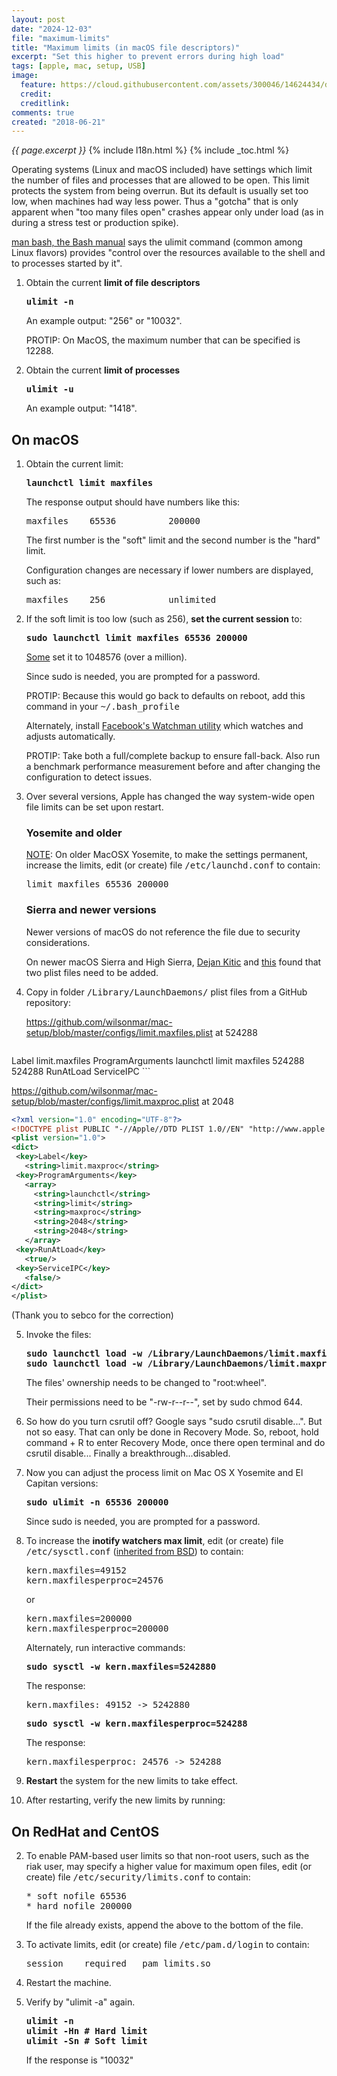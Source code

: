 ```yaml
---
layout: post
date: "2024-12-03"
file: "maximum-limits"
title: "Maximum limits (in macOS file descriptors)"
excerpt: "Set this higher to prevent errors during high load"
tags: [apple, mac, setup, USB]
image:
  feature: https://cloud.githubusercontent.com/assets/300046/14624434/dab075ca-0597-11e6-9090-f93e259a5554.jpg
  credit:
  creditlink:
comments: true
created: "2018-06-21"
---
```

<i>{{ page.excerpt }}</i>
{% include l18n.html %}
{% include _toc.html %}

Operating systems (Linux and macOS included) have settings which limit the number of files and processes that are allowed to be open. This limit protects the system from being overrun. But its default is usually set too low, when machines had way less power. Thus a "gotcha" that is only apparent when "too many files open" crashes appear only under load (as in during a stress test or production spike).

<a target="_blank" href="https://www.gnu.org/software/bash/manual/html_node/index.html">man bash, the Bash manual</a> says the ulimit command (common among Linux flavors) provides "control over the resources available to the shell and to processes started by it".

1. Obtain the current <strong>limit of file descriptors</strong>

   <pre><strong>ulimit -n</strong></pre>

   An example output: "256" or "10032".

   PROTIP: On MacOS, the maximum number that can be specified is 12288.

2. Obtain the current <strong>limit of processes</strong>

   <pre><strong>ulimit -u</strong></pre>

   An example output: "1418".

## On macOS

1. Obtain the current limit:

   <pre><strong>launchctl limit maxfiles</strong></pre>

   The response output should have numbers like this:

   <pre>maxfiles    65536          200000</pre>

   The first number is the "soft" limit and the second number is the "hard" limit.

   Configuration changes are necessary if lower numbers are displayed, such as:

   <pre>maxfiles    256            unlimited</pre>

2. If the soft limit is too low (such as 256), <strong>set the current session</strong> to:

   <pre><strong>sudo launchctl limit maxfiles 65536 200000</strong></pre>

   <a target="_blank" href="https://superuser.com/questions/302754/increase-the-maximum-number-of-open-file-descriptors-in-snow-leopard">Some</a> set it to 1048576 (over a million).

   Since sudo is needed, you are prompted for a password.

   PROTIP: Because this would go back to defaults on reboot, add this command in your <tt>~/.bash_profile</tt>

   Alternately, install <a target="_blank" href="https://facebook.github.io/watchman/docs/install.html#installing-on-os-x-via-homebrew">Facebook's Watchman utility</a> which watches and adjusts automatically.

   PROTIP: Take both a full/complete backup to ensure fall-back. Also run a benchmark performance measurement before and after changing the configuration to detect issues.

3. Over several versions, Apple has changed the way system-wide open file limits can be set upon restart.

   ### Yosemite and older

   <a target="_blank" href="https://docs.basho.com/riak/kv/2.2.3/using/performance/open-files-limit/#mac-os-x-older-versions">NOTE</a>: On older MacOSX Yosemite, to make the settings permanent, increase the limits, edit (or create) file <tt>/etc/launchd.conf</tt> to contain:

   <pre>limit maxfiles 65536 200000</pre>

   ### Sierra and newer versions

   Newer versions of macOS do not reference the file due to security considerations.

   On newer macOS Sierra and High Sierra, <a target="_blank" href="https://blog.dekstroza.io/ulimit-shenanigans-on-osx-el-capitan/">Dejan Kitic</a> and
   <a target="_blank" href="https://docs.basho.com/riak/kv/2.1.4/using/performance/open-files-limit/#mac-os-x">this</a>
   found that two plist files need to be added.

4. Copy in folder <tt>/Library/LaunchDaemons/</tt> plist files from a GitHub repository:

   https://github.com/wilsonmar/mac-setup/blob/master/configs/limit.maxfiles.plist at 524288

   ```xml
<?xml version="1.0" encoding="UTF-8"?>
<!DOCTYPE plist PUBLIC "-//Apple//DTD PLIST 1.0//EN" "http://www.apple.com/DTDs/PropertyList-1.0.dtd">
<plist version="1.0">
  <dict>
    <key>Label</key>
      <string>limit.maxfiles</string>
    <key>ProgramArguments</key>
      <array>
        <string>launchctl</string>
        <string>limit</string>
        <string>maxfiles</string>
        <string>524288</string>
        <string>524288</string>
      </array>
    <key>RunAtLoad</key>
      <true/>
    <key>ServiceIPC</key>
      <false/>
  </dict>
</plist>
   ```

   https://github.com/wilsonmar/mac-setup/blob/master/configs/limit.maxproc.plist at 2048

   ```xml
<?xml version="1.0" encoding="UTF-8"?>
<!DOCTYPE plist PUBLIC "-//Apple//DTD PLIST 1.0//EN" "http://www.apple.com/DTDs/PropertyList-1.0.dtd">
<plist version="1.0">
  <dict>
    <key>Label</key>
      <string>limit.maxproc</string>
    <key>ProgramArguments</key>
      <array>
        <string>launchctl</string>
        <string>limit</string>
        <string>maxproc</string>
        <string>2048</string>
        <string>2048</string>
      </array>
    <key>RunAtLoad</key>
      <true/>
    <key>ServiceIPC</key>
      <false/>
  </dict>
</plist>
   ```
   (Thank you to sebco for the correction)

5. Invoke the files:

   <pre><strong>sudo launchctl load -w /Library/LaunchDaemons/limit.maxfiles.plist
   sudo launchctl load -w /Library/LaunchDaemons/limit.maxproc.plist</strong></pre>

   The files' ownership needs to be changed to "root:wheel".

   Their permissions need to be "-rw-r--r--", set by sudo chmod 644.

5. So how do you turn csrutil off? Google says "sudo csrutil disable...". But not so easy. That can only be done in Recovery Mode. So, reboot, hold command + R to enter Recovery Mode, once there open terminal and do csrutil disable... Finally a breakthrough...disabled.


4. Now you can adjust the process limit on Mac OS X Yosemite and El Capitan versions:

   <pre><strong>sudo ulimit -n 65536 200000</strong></pre>

   Since sudo is needed, you are prompted for a password.

5. To increase the <strong>inotify watchers max limit</strong>, edit (or create) file <tt>/etc/sysctl.conf</tt> (<a target="_blank" href="https://docs.freebsd.org/doc/5.5-RELEASE/usr/share/doc/handbook/configtuning-sysctl.html">inherited from BSD</a>) to contain:

   <pre>kern.maxfiles=49152
   kern.maxfilesperproc=24576</pre>

   or

   <pre>kern.maxfiles=200000
   kern.maxfilesperproc=200000</pre>

   Alternately, run interactive commands:

   <pre><strong>sudo sysctl -w kern.maxfiles=5242880</strong></pre>

   The response:
   <pre>kern.maxfiles: 49152 -> 5242880</pre>

   <pre><strong>sudo sysctl -w kern.maxfilesperproc=524288</strong></pre>

   The response:
   <pre>kern.maxfilesperproc: 24576 -> 524288</pre>

6. <strong>Restart</strong> the system for the new limits to take effect.

7. After restarting, verify the new limits by running:


## On RedHat and CentOS

2. To enable PAM-based user limits so that non-root users, such as the riak user, may specify a higher value for maximum open files, edit (or create) file <tt>/etc/security/limits.conf</tt> to contain:

   <pre>* soft nofile 65536
   * hard nofile 200000</pre>

   If the file already exists, append the above to the bottom of the file.

3. To activate limits, edit (or create) file <tt>/etc/pam.d/login</tt> to contain:

   <pre>session    required   pam_limits.so</pre>

4. Restart the machine.
5. Verify by "ulimit -a" again.




   <pre><strong>ulimit -n
   ulimit -Hn # Hard limit
   ulimit -Sn # Soft limit</strong></pre>

   If the response is "10032"

